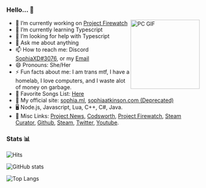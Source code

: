 ### Hello... 🌸
<img align="right" alt="PC GIF" src="https://sophia.ml/cdn/PC.gif" width="180" />

- 🔭 I’m currently working on [Project Firewatch](https://projectfirewatch.com/)
- 🌱 I’m currently learning Typescript
- 🤔 I’m looking for help with Typescript
- 💬 Ask me about anything
- 📫 How to reach me: Discord [SophiaXD#3076](https://discord.com/users/420297282676719618), or my [Email](mailto:sophialul@protonmail.com)
- 😄 Pronouns: She/Her
- ⚡ Fun facts about me: I am trans mtf, I have a homelab, I love computers, and I waste alot of money on garbage.
- 🎵 Favorite Songs List: [Here](/music/) 
- 📁 My official site: [sophia.ml](https://sophia.ml/), [sophiaatkinson.com (Deprecated)](https://sophiaatkinson.com)
- 🖥 Node.js, Javascript, Lua, C++, C#, Java.
- 🔗 Misc Links: [Project News](/releases/), [Codsworth](https://codsworth.xyz/), [Project Firewatch](https://projectfirewatch.com), [Steam Curator](/link/curator), [Github](/link/github), [Steam](/link/steam), [Twitter](/link/twitter), [Youtube](/link/youtube).



### Stats 📊

![Hits](https://camo.githubusercontent.com/13a1ad1c3b82bc2b00f67af401cea569fdaa2ae54519f7cfd57fc55b01936dd7/68747470733a2f2f686974732e736565796f756661726d2e636f6d2f6170692f636f756e742f696e63722f62616467652e7376673f75726c3d6874747073253341253246253246736f706869612e6d6c26636f756e745f62673d253233384430304646267469746c655f62673d2532333030303030302669636f6e3d76697375616c73747564696f636f64652e7376672669636f6e5f636f6c6f723d253233303038434646267469746c653d436c69636b61726f6f732b26656467655f666c61743d66616c7365)

![GitHub stats](https://github-readme-stats.vercel.app/api?username=SophiaAtkinson&show_icons=true&theme=dark&line_height=27") <br />

![Top Langs](https://github-readme-stats.vercel.app/api/top-langs/?username=SophiaAtkinson&theme=dark&hide_langs_below=1)
